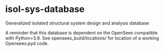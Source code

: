 # isol-sys-database
Generalized isolated structural system design and analysis database

A reminder that this database is dependent on the OpenSees compatible with Python=3.9.
See opensees_build/locations/ for location of a working Opensees.pyd code.
